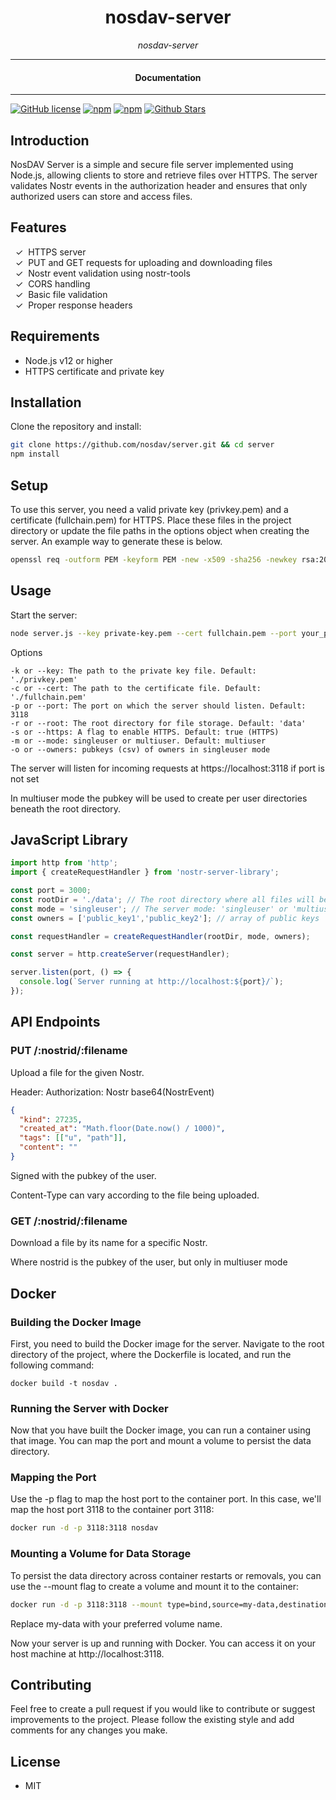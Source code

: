 

<div align="center">  
  <h1>nosdav-server</h1>
</div>

<div align="center">  
<i>nosdav-server</i>
</div>

---

<div align="center">
<h4>Documentation</h4>
</div>

---

[![GitHub license](https://img.shields.io/badge/license-MIT-blue.svg)](https://github.com/nosdav/server/blob/gh-pages/LICENSE)
[![npm](https://img.shields.io/npm/v/nosdav-server)](https://npmjs.com/package/nosdav-server)
[![npm](https://img.shields.io/npm/dw/nosdav-server.svg)](https://npmjs.com/package/nosdav-server)
[![Github Stars](https://img.shields.io/github/stars/nosdav/server.svg)](https://github.com/nosdav/server/)

## Introduction

NosDAV Server is a simple and secure file server implemented using Node.js, allowing clients to store and retrieve files over HTTPS. The server validates Nostr events in the authorization header and ensures that only authorized users can store and access files.


## Features

&nbsp;&nbsp;✓&nbsp; HTTPS server  
&nbsp;&nbsp;✓&nbsp; PUT and GET requests for uploading and downloading files  
&nbsp;&nbsp;✓&nbsp; Nostr event validation using nostr-tools  
&nbsp;&nbsp;✓&nbsp; CORS handling  
&nbsp;&nbsp;✓&nbsp; Basic file validation  
&nbsp;&nbsp;✓&nbsp; Proper response headers

## Requirements

- Node.js v12 or higher
- HTTPS certificate and private key

## Installation

Clone the repository and install:

```bash
git clone https://github.com/nosdav/server.git && cd server
npm install
```

## Setup

To use this server, you need a valid private key (privkey.pem) and a certificate (fullchain.pem) for HTTPS. Place these files in the project directory or update the file paths in the options object when creating the server.  An example way to generate these is below.

```bash
openssl req -outform PEM -keyform PEM -new -x509 -sha256 -newkey rsa:2048 -nodes -keyout ./privkey.pem -days 365 -out ./fullchain.pem
```

## Usage
Start the server:

```bash
node server.js --key private-key.pem --cert fullchain.pem --port your_port
```

Options

    -k or --key: The path to the private key file. Default: './privkey.pem'
    -c or --cert: The path to the certificate file. Default: './fullchain.pem'
    -p or --port: The port on which the server should listen. Default: 3118
    -r or --root: The root directory for file storage. Default: 'data'
    -s or --https: A flag to enable HTTPS. Default: true (HTTPS)
    -m or --mode: singleuser or multiuser. Default: multiuser
    -o or --owners: pubkeys (csv) of owners in singleuser mode

The server will listen for incoming requests at https://localhost:3118 if port is not set

In multiuser mode the pubkey will be used to create per user directories beneath the root directory.

## JavaScript Library

```JavaScript
import http from 'http';
import { createRequestHandler } from 'nostr-server-library';

const port = 3000;
const rootDir = './data'; // The root directory where all files will be stored
const mode = 'singleuser'; // The server mode: 'singleuser' or 'multiuser'
const owners = ['public_key1','public_key2']; // array of public keys

const requestHandler = createRequestHandler(rootDir, mode, owners);

const server = http.createServer(requestHandler);

server.listen(port, () => {
  console.log(`Server running at http://localhost:${port}/`);
});
```

## API Endpoints

### PUT /:nostrid/:filename
Upload a file for the given Nostr.

Header: Authorization: Nostr base64(NostrEvent)
```json
{
  "kind": 27235,
  "created_at": "Math.floor(Date.now() / 1000)",
  "tags": [["u", "path"]],
  "content": ""
}
```
Signed with the pubkey of the user.

Content-Type can vary according to the file being uploaded.

### GET /:nostrid/:filename
Download a file by its name for a specific Nostr.

Where nostrid is the pubkey of the user, but only in multiuser mode


## Docker

### Building the Docker Image

First, you need to build the Docker image for the server. Navigate to the root directory of the project, where the Dockerfile is located, and run the following command:

```
docker build -t nosdav .
```

### Running the Server with Docker

Now that you have built the Docker image, you can run a container using that image. You can map the port and mount a volume to persist the data directory.

### Mapping the Port

Use the -p flag to map the host port to the container port. In this case, we'll map the host port 3118 to the container port 3118:

```bash
docker run -d -p 3118:3118 nosdav
```

### Mounting a Volume for Data Storage

To persist the data directory across container restarts or removals, you can use the --mount flag to create a volume and mount it to the container:

```bash
docker run -d -p 3118:3118 --mount type=bind,source=my-data,destination=/usr/src/app/data nosdav
```

Replace my-data with your preferred volume name.

Now your server is up and running with Docker. You can access it on your host machine at http://localhost:3118.

## Contributing

Feel free to create a pull request if you would like to contribute or suggest improvements to the project. Please follow the existing style and add comments for any changes you make.

## License

- MIT
